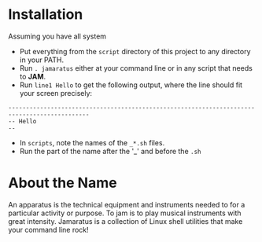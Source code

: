 # Installation

Assuming you have all system 

* Put everything from the `script` directory of this project to any directory in your PATH.
* Run `. jamaratus` either at your command line or in any script that needs to __JAM__.
* Run `line1 Hello` to get the following output, where the line should fit your screen precisely:

```
---------------------------------------------------------------------------------------------
-- Hello
--
```
* In `scripts`, note the names of the `_*.sh` files.
* Run the part of the name after the '_' and before the `.sh`

# About the Name

An apparatus is the technical equipment and instruments needed to for a particular
activity or purpose.  To jam is to play musical instruments with great intensity.
Jamaratus is a collection of Linux shell utilities that make your command line rock!

